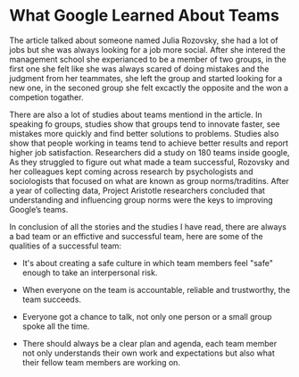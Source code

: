 # What Google Learned About Teams

The article talked about someone named Julia Rozovsky, she had a lot of jobs but she was always looking for a job more social. After she intered the management school she experianced to be a member of two groups, in the first one she felt like she was always scared of doing mistakes and the judgment from her teammates, she left the group and started looking for a new one, in the seconed group she felt excactly the opposite and the won a competion togather.

There are also a lot of studies about teams mentiond in the article. In speaking fo groups, studies show that groups tend to innovate faster, see mistakes more quickly and find better solutions to problems. Studies also show that people working in teams tend to achieve better results and report higher job satisfaction. Researchers did a study on 180 teams inside google, As they struggled to figure out what made a team successful, Rozovsky and her colleagues kept coming across research by psychologists and sociologists that focused on what are known as group norms/traditins.
After a year of collecting data, Project Aristotle researchers concluded that understanding and influencing group norms were the keys to improving Google’s teams.

In conclusion of all the stories and the studies I have read, there are always a bad team or an effictive and successful team, here are some of the qualities of a successful team:

* It's about creating a safe culture in which team members feel "safe" enough to take an interpersonal risk.

* When everyone on the team is accountable, reliable and trustworthy, the team succeeds.

* Everyone got a chance to talk, not only one person or a small group spoke all the time.

* There should always be a clear plan and agenda, each team member not only understands their own work and expectations but also what their fellow team members are working on.
